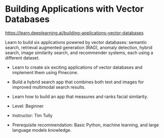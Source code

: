 # Building Applications with Vector Databases

https://learn.deeplearning.ai/building-applications-vector-databases

Learn to build six applications powered by vector databases: semantic search, retrieval augmented generation (RAG), anomaly detection, hybrid search, image similarity search, and recommender systems, each using a different dataset.

- Learn to create six exciting applications of vector databases and implement them using Pinecone.
- Build a hybrid search app that combines both text and images for improved multimodal search results.
- Learn how to build an app that measures and ranks facial similarity.

- Level: Beginner
- Instructor: Tim Tully
- Prerequisite recommendation: Basic Python, machine learning, and large language models knowledge.
